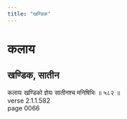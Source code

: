 ```yaml
---
title: "खण्डिक"
---
```


# कलाय
## खण्डिक, सातीन
कलायः खण्डिको ज्ञेयः सातीनश्च मनिषिभिः ॥ ५८२ ॥<br />verse 2.1.1.582<br />page 0066

